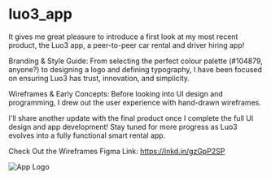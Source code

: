 # luo3_app

It gives me great pleasure to introduce a first look at my most recent product, the Luo3 app, a peer-to-peer car rental and driver hiring app!

Branding & Style Guide:
From selecting the perfect colour palette (#104879, anyone?) to designing a logo and defining typography, I have been focused on ensuring Luo3 has trust, innovation, and simplicity.

Wireframes & Early Concepts:
Before looking into UI design and programming, I drew out the user experience with hand-drawn wireframes. 

I'll share another update with the final product once I complete the full UI design and app development! Stay tuned for more progress as Luo3 evolves into a fully functional smart rental app.

Check Out the Wireframes
Figma Link: https://lnkd.in/gzGpP2SP

![App Logo](logo.png)
